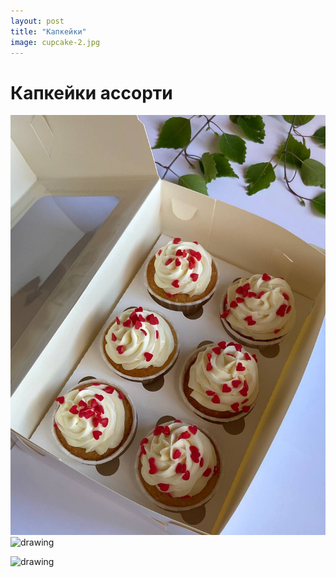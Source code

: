 ```yaml
---
layout: post
title: "Капкейки"
image: cupcake-2.jpg
---
```


# Капкейки ассорти 

![alt text][def]
<img src="[def],[def]" alt="drawing" width="400"/>

<img src="[def]" alt="drawing" style="width:200px;"/>

[def]: assets\img\cupcake-1.jpg